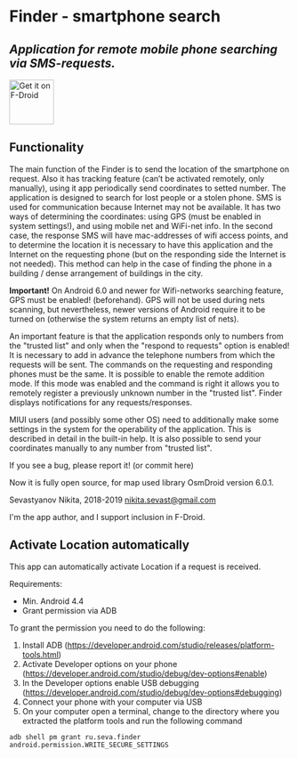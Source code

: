 # Finder - smartphone search

<i>Application for remote mobile phone searching via SMS-requests.</i>
------------
<a href="https://f-droid.org/packages/ru.seva.finder">
    <img src="https://fdroid.gitlab.io/artwork/badge/get-it-on.png"
    alt="Get it on F-Droid"
    height="80">
</a>

Functionality
-------------

The main function of the Finder is to send the location of the smartphone on request. Also it has tracking feature (can’t be activated remotely, only manually), using it app periodically send coordinates to setted number. The application is designed to search for lost people or a stolen phone. SMS is used for communication because Internet may not be available. It has two ways of determining the coordinates: using GPS (must be enabled in system settings!), and using mobile net and WiFi-net info. In the second case, the response SMS will have mac-addresses of wifi access points, and to determine the location it is necessary to have this application and the Internet on the requesting phone (but on the responding side the Internet is not needed). This method can help in the case of finding the phone in a building / dense arrangement of buildings in the city.

<b>Important!</b> On Android 6.0 and newer for Wifi-networks searching feature, GPS must be enabled! (beforehand). GPS will not be used during nets scanning, but nevertheless, newer versions of Android require it to be turned on (otherwise the system returns an empty list of nets).

An important feature is that the application responds only to numbers from the "trusted list" and only when the "respond to requests" option is enabled! It is necessary to add in advance the telephone numbers from which the requests will be sent. The commands on the requesting and responding phones must be the same. It is possible to enable the remote addition mode. If this mode was enabled and the command is right it allows you to remotely register a previously unknown number in the "trusted list". Finder displays notifications for any requests/responses.

MIUI users (and possibly some other OS) need to additionally make some settings in the system for the operability of the application. This is described in detail in the built-in help.
It is also possible to send your coordinates manually to any number from "trusted list".

If you see a bug, please report it! (or commit here)

Now it is fully open source, for map used library OsmDroid version 6.0.1.

Sevastyanov Nikita, 2018-2019
nikita.sevast@gmail.com

I'm the app author, and I support inclusion in F-Droid.

Activate Location automatically
-------------------------------
This app can automatically activate Location if a request is received.

Requirements:
* Min. Android 4.4
* Grant permission via ADB

To grant the permission you need to do the following:
1. Install ADB (https://developer.android.com/studio/releases/platform-tools.html)
2. Activate Developer options on your phone (https://developer.android.com/studio/debug/dev-options#enable)
3. In the Developer options enable USB debugging (https://developer.android.com/studio/debug/dev-options#debugging)
4. Connect your phone with your computer via USB
5. On your computer open a terminal, change to the directory where you extracted the platform tools and run the following command

```
adb shell pm grant ru.seva.finder android.permission.WRITE_SECURE_SETTINGS
```